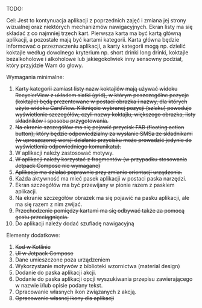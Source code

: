TODO:

Cel: Jest to kontynuacja aplikacji z poprzednich zajęć i zmiana jej strony wizualnej oraz niektórych mechanizmów nawigacyjnych. Ekran listy ma się składać z co najmniej trzech kart. Pierwsza karta ma być kartą główną aplikacji, a pozostałe mają być kartami kategorii. Karta główna będzie informować o  przeznaczeniu aplikacji, a karty kategorii mogą np. dzielić koktajle według dowolnego kryterium np. short drinki long drinki, koktajle bezalkoholowe i alkoholowe lub jakiegokolwiek inny sensowny podział, który przyjdzie Wam do głowy.

Wymagania minimalne:
1. ~~Karty kategorii zamiast listy nazw koktajlów mają używać widoku RecyclerView z układem siatki (grid), w którym poszczególne pozycje (koktajle) będą prezentowane w postaci obrazka i nazwy, dla których użyto widoku CardView. Kliknięcie wybranej pozycji (szlaku) powoduje wyświetlenie szczegółów, czyli nazwy koktajlu, większego obrazka, listy składników i sposobu przygotowania.~~
2. ~~Na ekranie szczegółów ma się pojawić przycisk FAB (floating action button), który będzie odpowiedzialny za wysłanie SMSa ze składnikami  (w uproszczonej wersji działanie przycisku może prowadzić jedynie do wyświetlenia odpowiedniego komunikatu).~~
3. W aplikacji należy zastosować motywy.
4. ~~W aplikacji należy korzystać z fragmentów (w przypadku stosowania Jetpack Compose nie wymagane)~~
5. ~~Aplikacja ma działać poprawnie przy zmianie orientacji urządzenia.~~
6. Każda aktywność ma mieć pasek aplikacji w postaci paska narzędzi.
7. Ekran szczegółów ma być przewijany w pionie razem z paskiem aplikacji.
8. Na ekranie szczegółów obrazek ma się pojawić na pasku aplikacji, ale ma się razem z nim zwijać.
9. ~~Przechodzenie pomiędzy kartami ma się odbywać także za pomocą gestu przeciągnięcia.~~
10. Do aplikacji należy dodać szufladę nawigacyjną 

Elementy dodatkowe:
1. ~~Kod w Kotlinie~~
2. ~~UI w Jetpack Compose~~
3. Dane umieszczone poza urządzeniem
4. Wykorzystanie motywów z biblioteki wzornictwa (material design)
5. Dodanie do paska aplikacji akcji. 
6. Dodanie do paska aplikacji opcji wyszukiwania przepisu zawierającego w nazwie i/lub opisie podany tekst.
7. Opracowanie własnych ikon związanych z akcją.  
8. ~~Opracowanie własnej ikony dla aplikacji~~
